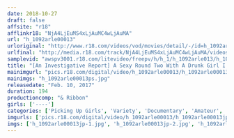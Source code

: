 ```yaml
---
date: 2018-10-27
draft: false
affsite: "r18"
afflinkr18: "NjA4LjEuMS4xLjAuMC4wLjAuMA"
url: "h_1092arle00013"
urloriginal: "http://www.r18.com/videos/vod/movies/detail/-/id=h_1092arle00013"
urlfinal: "http://media.r18.com/track/NjA4LjEuMS4xLjAuMC4wLjAuMA/videos/vod/movies/detail/-/id=h_1092arle00013"
samplevid: "awspv3001.r18.com/litevideo/freepv/h/h_1/h_1092arle013/h_1092arle013_dmb_w.mp4"
title: "[An Investigative Report] A Sexy Round Two With A Drunk Girl I Fucked Her Brains Out With All My Might vol. 001"
mainimgurl: "pics.r18.com/digital/video/h_1092arle00013/h_1092arle00013ps.jpg"
mainimgs: "h_1092arle00013ps.jpg"
releasedate: "Feb. 10, 2017"
duration: 194
productioncomp: "& Ribbon"
girls: ['----']
categories: ['Picking Up Girls', 'Variety', 'Documentary', 'Amateur', 'Drunk Girl', 'Hi-Def']
imgurls: ['pics.r18.com/digital/video/h_1092arle00013/h_1092arle00013jp-1.jpg', 'pics.r18.com/digital/video/h_1092arle00013/h_1092arle00013jp-2.jpg', 'pics.r18.com/digital/video/h_1092arle00013/h_1092arle00013jp-3.jpg', 'pics.r18.com/digital/video/h_1092arle00013/h_1092arle00013jp-4.jpg', 'pics.r18.com/digital/video/h_1092arle00013/h_1092arle00013jp-5.jpg', 'pics.r18.com/digital/video/h_1092arle00013/h_1092arle00013jp-6.jpg', 'pics.r18.com/digital/video/h_1092arle00013/h_1092arle00013jp-7.jpg', 'pics.r18.com/digital/video/h_1092arle00013/h_1092arle00013jp-8.jpg', 'pics.r18.com/digital/video/h_1092arle00013/h_1092arle00013jp-9.jpg', 'pics.r18.com/digital/video/h_1092arle00013/h_1092arle00013jp-10.jpg', 'pics.r18.com/digital/video/h_1092arle00013/h_1092arle00013jp-11.jpg', 'pics.r18.com/digital/video/h_1092arle00013/h_1092arle00013jp-12.jpg', 'pics.r18.com/digital/video/h_1092arle00013/h_1092arle00013jp-13.jpg', 'pics.r18.com/digital/video/h_1092arle00013/h_1092arle00013jp-14.jpg', 'pics.r18.com/digital/video/h_1092arle00013/h_1092arle00013jp-15.jpg', 'pics.r18.com/digital/video/h_1092arle00013/h_1092arle00013jp-16.jpg', 'pics.r18.com/digital/video/h_1092arle00013/h_1092arle00013jp-17.jpg', 'pics.r18.com/digital/video/h_1092arle00013/h_1092arle00013jp-18.jpg', 'pics.r18.com/digital/video/h_1092arle00013/h_1092arle00013jp-19.jpg', 'pics.r18.com/digital/video/h_1092arle00013/h_1092arle00013jp-20.jpg']
imgs: ['h_1092arle00013jp-1.jpg', 'h_1092arle00013jp-2.jpg', 'h_1092arle00013jp-3.jpg', 'h_1092arle00013jp-4.jpg', 'h_1092arle00013jp-5.jpg', 'h_1092arle00013jp-6.jpg', 'h_1092arle00013jp-7.jpg', 'h_1092arle00013jp-8.jpg', 'h_1092arle00013jp-9.jpg', 'h_1092arle00013jp-10.jpg', 'h_1092arle00013jp-11.jpg', 'h_1092arle00013jp-12.jpg', 'h_1092arle00013jp-13.jpg', 'h_1092arle00013jp-14.jpg', 'h_1092arle00013jp-15.jpg', 'h_1092arle00013jp-16.jpg', 'h_1092arle00013jp-17.jpg', 'h_1092arle00013jp-18.jpg', 'h_1092arle00013jp-19.jpg', 'h_1092arle00013jp-20.jpg']
---
```

